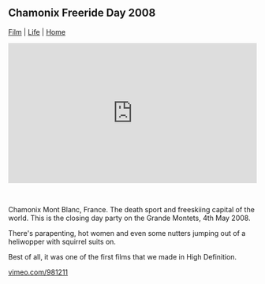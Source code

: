 ## Chamonix Freeride Day 2008

[Film](./) | [Life](../) | [Home](../../..)

<div style="padding:56.25% 0 0 0;position:relative;"><iframe src="https://player.vimeo.com/video/981211?autoplay=1&loop=1&title=0&byline=0&portrait=0" style="position:absolute;top:0;left:0;width:100%;height:100%;" frameborder="0" allow="autoplay; fullscreen" allowfullscreen></iframe></div><script src="https://player.vimeo.com/api/player.js"></script>

<div style="height: 32px"></div>

Chamonix Mont Blanc, France. The death sport and freeskiing capital of the world. This is the closing day party on the Grande Montets, 4th May 2008.

There's parapenting, hot women and even some nutters jumping out of a heliwopper with squirrel suits on.

Best of all, it was one of the first films that we made in High Definition.

[vimeo.com/981211](https://vimeo.com/981211)
